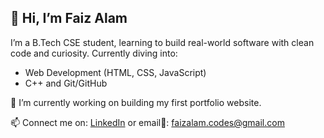 ## 👋 Hi, I’m Faiz Alam
I’m a B.Tech CSE student, learning to build real-world software with clean code and curiosity. Currently diving into:
- Web Development (HTML, CSS, JavaScript)
- C++ and Git/GitHub

🔭 I’m currently working on building my first portfolio website.

📫 Connect me on:
[LinkedIn](https://www.linkedin.com/in/your-profile) or 
email📩: faizalam.codes@gmail.com 
